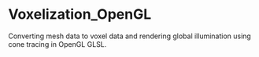 # Voxelization_OpenGL
Converting mesh data to voxel data and rendering global illumination using cone tracing in OpenGL GLSL.
